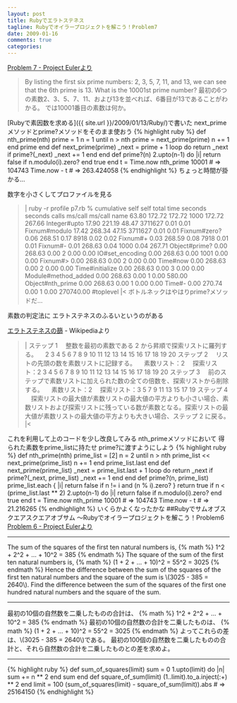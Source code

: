 ```yaml
---
layout: post
title: Rubyでエラトステネス
tagline: Rubyでオイラープロジェクトを解こう！Problem7
date: 2009-01-16
comments: true
categories:
---
```



[Problem 7 - Project Eulerより](http://projecteuler.net/index.php?section=problems&id=7)
> 
> By listing the first six prime numbers: 2, 3, 5, 7, 11, and 13, we can see that the 6th prime is 13.
> What is the 10001st prime number?
> 最初の6つの素数2、3、5、7、11、および13を並べれば、6番目が13であることがわかる。
> では10001番目の素数は何か。


[Rubyで素因数を求める]({{ site.url }}/2009/01/13/Ruby/)で書いた
next_primeメソッドとprime?メソッドをそのまま使おう
{% highlight ruby %}
 def nth_prime(nth)
   prime = 1
   n = 1
   until n > nth
     prime = next_prime(prime)
     n += 1
   end
   prime
 end
 def next_prime(prime)
   _next = prime + 1
   loop do
     return _next if prime?(_next)
     _next += 1
   end
 end
 def prime?(n)
   2.upto(n-1) do |i|
     return false if n.modulo(i).zero?
   end
   true
 end
 t = Time.now
 nth_prime 10001 # => 104743
 Time.now - t # => 263.424058
{% endhighlight %}
ちょっと時間が掛かる…

数字を小さくしてプロファイルを見る
>|
ruby -r profile p7.rb 
  %   cumulative   self              self     total
 time   seconds   seconds    calls  ms/call  ms/call  name
 63.80   172.72    172.72     1000   172.72   267.66  Integer#upto
 17.90   221.19     48.47  3711627     0.01     0.01  Fixnum#modulo
 17.42   268.34     47.15  3711627     0.01     0.01  Fixnum#zero?
  0.06   268.51      0.17     8918     0.02     0.02  Fixnum#+
  0.03   268.59      0.08     7918     0.01     0.01  Fixnum#-
  0.01   268.63      0.04     1000     0.04   267.71  Object#prime?
  0.00   268.63      0.00        2     0.00     0.00  IO#set_encoding
  0.00   268.63      0.00     1001     0.00     0.00  Fixnum#>
  0.00   268.63      0.00        2     0.00     0.00  Time#now
  0.00   268.63      0.00        2     0.00     0.00  Time#initialize
  0.00   268.63      0.00        3     0.00     0.00  Module#method_added
  0.00   268.63      0.00        1     0.00   580.00  Object#nth_prime
  0.00   268.63      0.00        1     0.00     0.00  Time#-
  0.00   270.74      0.00        1     0.00 270740.00  #toplevel
|<
ボトルネックはやはりprime?メソッドだ…

素数の判定法に
エラトステネスのふるいというのがある

[エラトステネスの篩](http://ja.wikipedia.org/wiki/%E3%82%A8%E3%83%A9%E3%83%88%E3%82%B9%E3%83%86%E3%83%8D%E3%82%B9%E3%81%AE%E7%AF%A9) - Wikipediaより
>|
ステップ 1
　整数を最初の素数である 2 から昇順で探索リストに羅列する。
　2 3 4 5 6 7 8 9 10 11 12 13 14 15 16 17 18 19 20
ステップ 2
　リストの先頭の数を素数リストに記録する。
　素数リスト：2
　探索リスト：2 3 4 5 6 7 8 9 10 11 12 13 14 15 16 17 18 19 20
ステップ 3
　前のステップで素数リストに加えられた数の全ての倍数を、探索リストから削除する。
　素数リスト：2
　探索リスト：3 5 7 9 11 13 15 17 19
ステップ 4
　探索リストの最大値が素数リストの最大値の平方よりも小さい場合、素数リストおよび探索リストに残っている数が素数となる。探索リストの最大値が素数リストの最大値の平方よりも大きい場合、ステップ 2 に戻る。
|<

これを利用して上のコードを少し改良してみる
nth_primeメソッドにおいて
得られた素数をprime_listに持たせ
prime?に渡すようにしよう
{% highlight ruby %}
 def nth_prime(nth)
   prime_list = [2]
   n = 2
   until n > nth
     prime_list << next_prime(prime_list)
     n += 1
   end
   prime_list.last
 end
 def next_prime(prime_list)
   _next = prime_list.last + 1
   loop do
     return _next if prime?(_next, prime_list)
     _next += 1
   end
 end
 def prime?(n, prime_list)
   prime_list.each { |i| return false if n != i and (n % i).zero? }
   return true if n < (prime_list.last ** 2)
   2.upto(n-1) do |i|
     return false if n.modulo(i).zero?
   end
   true
 end
 t = Time.now
 nth_prime 10001 # => 104743
 Time.now - t # => 21.216265
{% endhighlight %}
いくらかよくなったかな
##Rubyでサムオブスクエアスクエアオブサム ～Rubyでオイラープロジェクトを解こう！Problem6
[Problem 6 - Project Eulerより](http://projecteuler.net/index.php?section=problems&id=6)
____
The sum of the squares of the first ten natural numbers is,
{% math %}
1^2 + 2^2 + ... + 10^2 = 385
{% endmath %}
The square of the sum of the first ten natural numbers is,
{% math %}
(1 + 2 + ... + 10)^2 = 55^2 = 3025
{% endmath %}
Hence the difference between the sum of the squares of the first ten natural numbers and the square of the sum is \\(3025 - 385 = 2640\\).
Find the difference between the sum of the squares of the first one hundred natural numbers and the square of the sum.
___
最初の10個の自然数を二乗したものの合計は、
{% math %}
1^2 + 2^2 + ... + 10^2 = 385
{% endmath %}
最初の10個の自然数の合計を二乗したものは、
{% math %}
(1 + 2 + ... + 10)^2 = 55^2 = 3025
{% endmath %}
よってこれらの差は、\\(3025 - 385 = 2640\\)である。
最初の100個の自然数を二乗したものの合計と、それら自然数の合計を二乗したものとの差を求めよ。
____

{% highlight ruby %}
 def sum_of_squares(limit)
   sum = 0
   1.upto(limit) do |n|
     sum += n ** 2
   end
   sum
 end
 def square_of_sum(limit)
   (1..limit).to_a.inject(:+) ** 2
 end
 limit = 100
 (sum_of_squares(limit) - square_of_sum(limit)).abs # => 25164150
{% endhighlight %}
